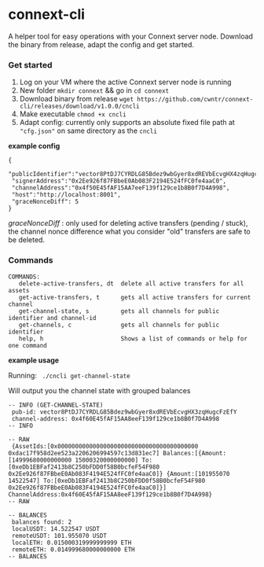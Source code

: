 # connext-cli

A helper tool for easy operations with your Connext server node. Download the binary from release, adapt the config and get started.

### Get started
1) Log on your VM where the active Connext server node is running
2) New folder ``mkdir connext`` && go in ``cd connext``
3) Download binary from release ``wget https://github.com/cwntr/connext-cli/releases/download/v1.0.0/cncli``
4) Make executable ``chmod +x cncli``
5) Adapt config: currently only supports an absolute fixed file path at `"cfg.json"` on same directory as the `cncli`

**example config**
 ```
 {
  "publicIdentifier":"vector8PtDJ7CYRDLG85Bdez9wbGyer8xdREVbEcvgHX4zqHugcFzEfY",
  "signerAddress":"0x2Ee926f87FBbeE0Ab083F2194E524fFC0fe4aaC0",
  "channelAddress":"0x4f50E45fAF15AA7eeF139f129ce1b8B0f7D4A998",
  "host":"http://localhost:8001",
  "graceNonceDiff": 5
 }
 ```
_graceNonceDiff_ : only used for deleting active transfers (pending / stuck), the channel nonce difference what you consider "old" transfers are safe to be deleted.

### Commands
```
COMMANDS:
   delete-active-transfers, dt  delete all active transfers for all assets
   get-active-transfers, t      gets all active transfers for current channel
   get-channel-state, s         gets all channels for public identifier and channel-id
   get-channels, c              gets all channels for public identifier
   help, h                      Shows a list of commands or help for one command
```

**example usage**

Running:
`` ./cncli get-channel-state``

Will output you the channel state with grouped balances
```
-- INFO (GET-CHANNEL-STATE)
 pub-id: vector8PtDJ7CYRDLG85Bdez9wbGyer8xdREVbEcvgHX3zqHugcFzEfY
 channel-address: 0x4f60E45fAF15AA8eeF139f129ce1b8B0f7D4A998
-- INFO

-- RAW
 {AssetIds:[0x0000000000000000000000000000000000000000 0xdac17f958d2ee523a2206206994597c13d831ec7] Balances:[{Amount:[14999680000000000 15000320000000000] To:[0xeDb1EBFaf2413b8C250bFDD0f58B0bcfeF54F980 0x2Ee926f87FBbeE0Ab083F4194E524fFC0fe4aaC0]} {Amount:[101955070 14522547] To:[0xeDb1EBFaf2413b8C250bFDD0f58B0bcfeF54F980 0x2Ee926f87FBbeE0Ab083F4194E524fFC0fe4aaC0]}] ChannelAddress:0x4f60E45fAF15AA8eeF139f129ce1b8B0f7D4A998}
-- RAW

-- BALANCES
 balances found: 2
 localUSDT: 14.522547 USDT
 remoteUSDT: 101.955070 USDT
 localETH: 0.015000319999999999 ETH
 remoteETH: 0.014999680000000000 ETH
-- BALANCES
```
